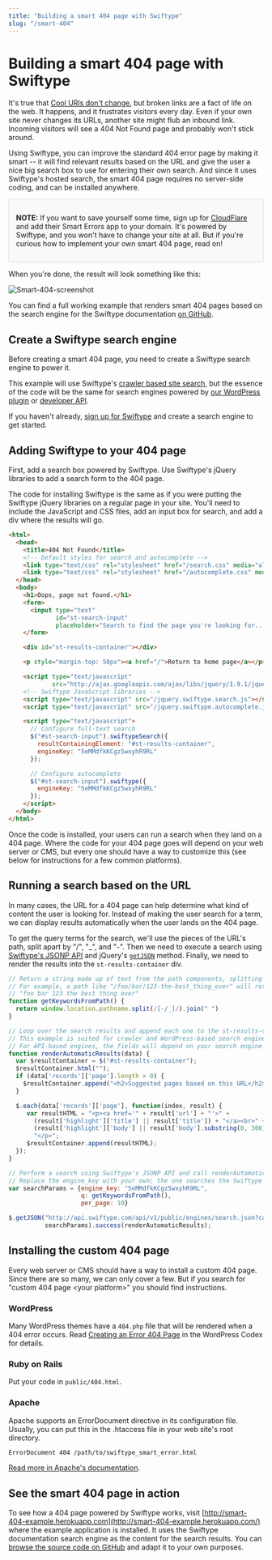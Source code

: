 ```yaml
---
title: "Building a smart 404 page with Swiftype"
slug: "/smart-404"
---
```


# Building a smart 404 page with Swiftype

It's true that [Cool URIs don't change](http://www.w3.org/Provider/Style/URI.html), but broken links are a fact of life on the web. It happens, and it frustrates visitors every day. Even if your own site never changes its URLs, another site might flub an inbound link. Incoming visitors will see a 404 Not Found page and probably won't stick around.

Using Swiftype, you can improve the standard 404 error page by making it smart -- it will find relevant results based on the URL and give the user a nice big search box to use for entering their own search. And since it uses Swiftype's hosted search, the smart 404 page requires no server-side coding, and can be installed anywhere.

<div style="background-color: #F9F9F9; border: 1px solid #dddddd; border-radius: 3px; padding: 14px;">

<strong>NOTE:</strong> If you want to save yourself some time, sign up for <a href="https://www.cloudflare.com/" target="_blank">CloudFlare</a> and add their Smart Errors app to your domain. It's powered by Swiftype, and you won't have to change your site at all. But if you're curious how to implement your own smart 404 page, read on!

</div>

When you're done, the result will look something like this:

![Smart-404-screenshot](/documentation/images/tutorials/404/smart-404-screenshot.png)

You can find a full working example that renders smart 404 pages based on the search engine for the Swiftype documentation [on GitHub](https://github.com/swiftype/smart-404-example).

## Create a Swiftype search engine

Before creating a smart 404 page, you need to create a Swiftype search engine to power it.

This example will use Swiftype's [crawler based site search](../crawler), but the essence of the code will be the same for search engines powered by [our WordPress plugin](wordpress) or [developer API](../public_api).

If you haven't already, [sign up for Swiftype](/users/sign_up) and create a search engine to get started.

## Adding Swiftype to your 404 page

First, add a search box powered by Swiftype. Use Swiftype's jQuery libraries to add a search form to the 404 page.

The code for installing Swiftype is the same as if you were putting the Swiftype jQuery libraries on a regular page in your site. You'll need to include the JavaScript and CSS files, add an input box for search, and add a div where the results will go.

```html
<html>
  <head>
    <title>404 Not Found</title>
    <!-- Default styles for search and autocomplete -->
    <link type="text/css" rel="stylesheet" href="/search.css" media="all" />
    <link type="text/css" rel="stylesheet" href="/autocomplete.css" media="all" />
  </head>
  <body>
    <h1>Oops, page not found.</h1>
    <form>
      <input type="text"
             id="st-search-input"
             placeholder="Search to find the page you're looking for...">
    </form>

    <div id="st-results-container"></div>

    <p style="margin-top: 50px"><a href="/">Return to home page</a></p>

    <script type="text/javascript"
            src="http://ajax.googleapis.com/ajax/libs/jquery/1.9.1/jquery.min.js"></script>
    <!-- Swiftype JavaScript libraries -->
    <script type="text/javascript" src="/jquery.swiftype.search.js"></script>
    <script type="text/javascript" src="/jquery.swiftype.autocomplete.js"></script>

    <script type="text/javascript">
      // Configure full-text search
      $("#st-search-input").swiftypeSearch({
        resultContainingElement: "#st-results-container",
        engineKey: "5eMMdfkKCgz5wxyhR9RL"
      });

      // Configure autocomplete
      $("#st-search-input").swiftype({
        engineKey: "5eMMdfkKCgz5wxyhR9RL"
      });
    </script>
  </body>
</html>
```

Once the code is installed, your users can run a search when they land on a 404 page. Where the code for your 404 page goes will depend on your web server or CMS, but every one should have a way to customize this (see below for instructions for a few common platforms).

## Running a search based on the URL

In many cases, the URL for a 404 page can help determine what kind of content the user is looking for. Instead of making the user search for a term, we can display results automatically when the user lands on the 404 page.

To get the query terms for the search, we'll use the pieces of the URL's path, split apart by "/", "_", and "-".
Then we need to execute a search using [Swiftype's JSONP API](../public_api) and jQuery's [`getJSON`](http://api.jquery.com/jQuery.getJSON/) method. Finally, we need to render the results into the `st-results-container` div.

```javascript
// Return a string made up of text from the path components, splitting on "/", "-", and "_"
// For example, a path like "/foo/bar/123-the-best_thing_ever" will return
// "foo bar 123 the best thing ever"
function getKeywordsFromPath() {
  return window.location.pathname.split(/[-/_]/).join(" ")
}

// Loop over the search results and append each one to the st-results-container div.
// This example is suited for crawler and WordPress-based search engines.
// For API-based engines, the fields will depend on your search engine's schema.
function renderAutomaticResults(data) {
  var $resultContainer = $("#st-results-container");
  $resultContainer.html("");
  if (data['records']['page'].length > 0) {
    $resultContainer.append("<h2>Suggested pages based on this URL</h2>");
  }

  $.each(data['records']['page'], function(index, result) {
     var resultHTML = "<p><a href='" + result['url'] + "'>" +
       (result['highlight']['title'] || result['title']) + "</a><br>" +
       (result['highlight']['body'] || result['body'].substring(0, 300)) +
       "</p>";
     $resultContainer.append(resultHTML);
  });
}

// Perform a search using Swiftype's JSONP API and call renderAutomaticResults when it finishes.
// Replace the engine_key with your own; the one searches the Swiftype documentation.
var searchParams = {engine_key: "5eMMdfkKCgz5wxyhR9RL",
                    q: getKeywordsFromPath(),
                    per_page: 10}

$.getJSON("http://api.swiftype.com/api/v1/public/engines/search.json?callback=?",
          searchParams).success(renderAutomaticResults);
```

## Installing the custom 404 page

Every web server or CMS should have a way to install a custom 404 page. Since there are so many, we can only cover a few. But if you search for "custom 404 page &lt;your platform&gt;" you should find instructions.

### WordPress

Many WordPress themes have a `404.php` file that will be rendered when a 404 error occurs. Read [Creating an Error 404 Page](http://codex.wordpress.org/Creating_an_Error_404_Page) in the WordPress Codex for details.

### Ruby on Rails

Put your code in `public/404.html`.

### Apache

Apache supports an ErrorDocument directive in its configuration file. Usually, you can put this in the .htaccess file in your web site's root directory.

```bash
ErrorDocument 404 /path/to/swiftype_smart_error.html
```

[Read more in Apache's documentation](http://httpd.apache.org/docs/2.4/custom-error.html).

## See the smart 404 page in action

To see how a 404 page powered by Swiftype works, visit [http://smart-404-example.herokuapp.com](http://smart-404-example.herokuapp.com/) where the example application is installed. It uses the Swiftype documentation search engine as the content for the search results. You can [browse the source code on GitHub](https://github.com/swiftype/smart-404-example) and adapt it to your own purposes.
